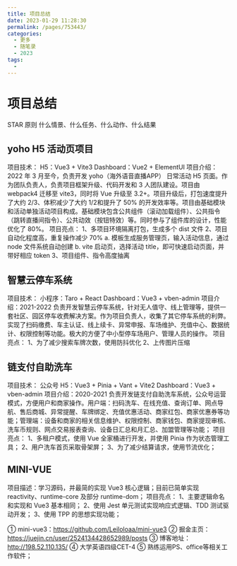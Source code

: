 ```yaml
---
title: 项目总结
date: 2023-01-29 11:28:30
permalink: /pages/753443/
categories:
  - 更多
  - 随笔录
  - 2023
tags:
  - 
---
```


# 项目总结

STAR 原则 什么情景、什么任务、什么动作、什么结果

## yoho H5 活动页项目

项目技术：
    H5：Vue3 + Vite3
    Dashboard：Vue2 + ElementUI
项目介绍：2022 年 3 月至今，负责开发 yoho（海外语音直播APP） 日常活动 H5 页面。作为团队负责人，负责项目框架升级、代码开发和 3 人团队建设。项目由 webpack4 迁移至 vite3，同时将 Vue 升级至 3.2+。项目升级后，打包速度提升了大约 2/3、体积减少了大约 1/2和提升了 50% 的开发效率等。项目由基础模块和活动单独活动项目构成。基础模块包含公共组件（滚动加载组件）、公共指令（跳转直播间指令）、公共动效（按钮特效）等。同时参与了组件库的设计，性能优化了 80%。
项目亮点： 
    1、多项目环境隔离打包，生成多个 dist 文件
    2、项目自动化程度高，重复操作减少 70%
 	    a. 模板生成服务管理页，输入活动信息，通过 node 文件系统自动创建
        b. vite 启动页，选择活动 title，即可快速启动页面，并带好相应 token
    3、项目组件、指令高度抽离

## 智慧云停车系统

项目技术：
    小程序：Taro + React
    Dashboard：Vue3 + vben-admin
项目介绍：2021-2022 负责开发智慧云停车系统，针对无人值守、线上管理等，提供一套社区、园区停车收费解决方案。作为项目负责人，收集了其它停车系统的利弊。实现了扫码缴费、车主认证、线上续卡、异常申报、车场维护、充值中心、数据统计、权限控制等功能。极大的方便了中小型停车场用户、管理人员的操作。
项目亮点：
    1、为了减少搜索车牌次数，使用防抖优化
    2、上传图片压缩

## 链支付自助洗车

项目技术：
    公众号 H5：Vue3 + Pinia + Vant + Vite2
    Dashboard：Vue3 + vben-admin
项目介绍：2020-2021 负责开发链支付自助洗车系统，公众号运营模式，方便用户和商家操作。用户端：扫码洗车、在线充值、查询订单、网点导航、售后商城、异常提醒、车牌绑定、充值优惠活动、商家红包、商家优惠券等功能；管理端：设备和商家的相关信息维护、权限控制、商家钱包、商家提现审核、洗车币规则、网点交易报表查询、设备日汇总和月汇总、加盟管理等功能；
项目亮点：
    1、多租户模式，使用 Vue 全家桶进行开发，并使用 Pinia 作为状态管理工具；
    2、用户洗车首页采取骨架屏；
    3、为了减少结算请求，使用节流优化；

## MINI-VUE

项目描述：学习源码，并最简的实现 Vue3 核心逻辑；目前已简单实现 reactivity、runtime-core 及部分 runtime-dom；
项目亮点：
    1、主要逻辑命名和实现和 Vue3 基本相同；
    2、使用 Jest 单元测试实现响应式逻辑、TDD 测试驱动开发；
    3、使用 TPP 的思想实现功能；

① mini-vue3：https://github.com/Leiloloaa/mini-vue3
② 掘金主页：https://juejin.cn/user/2524134428652989/posts
③ 博客地址：http://198.52.110.135/
④ 大学英语四级CET-4
⑤ 熟练运用PS、office等相关工作软件；
